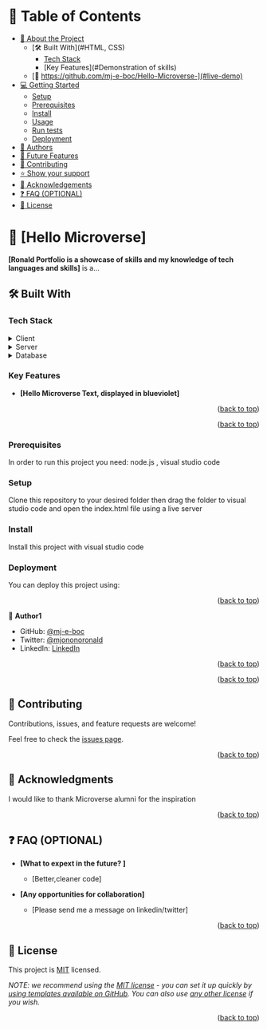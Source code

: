 <a name="readme-top"></a>

# 📗 Table of Contents

- [📖 About the Project](#about-project)
  - [🛠 Built With](#HTML, CSS)
    - [Tech Stack](#)
    - [Key Features](#Demonstration of skills)
  - [🚀 https://github.com/mj-e-boc/Hello-Microverse-](#live-demo)
- [💻 Getting Started](#getting-started)
  - [Setup](#setup)
  - [Prerequisites](#Terminal)
  - [Install](#install)
  - [Usage](#usage)
  - [Run tests](#run-tests)
  - [Deployment](#triangular_flag_on_post-deployment)
- [👥 Authors](#authors)
- [🔭 Future Features](#future-features)
- [🤝 Contributing](#contributing)
- [⭐️ Show your support](#support)
- [🙏 Acknowledgements](#acknowledgements)
- [❓ FAQ (OPTIONAL)](#faq)
- [📝 License](#license)

# 📖 [Hello Microverse] <a name="Introductory project"></a>

**[Ronald Portfolio is a showcase of skills and my knowledge of tech languages and skills]** is a...

## 🛠 Built With <a name="HTML, CSS"></a>

### Tech Stack <a name="Bootsrap"></a>

<details>
  <summary>Client</summary>
  <ul>
    <li><a href="https://reactjs.org/">React.js</a></li>
  </ul>
</details>

<details>
  <summary>Server</summary>
  <ul>
    <li><a href="https://expressjs.com/">Express.js</a></li>
  </ul>
</details>

<details>
<summary>Database</summary>
  <ul>
    <li><a href="https://www.postgresql.org/">PostgreSQL</a></li>
  </ul>
</details>


### Key Features <a name="key-features"></a>

- **[Hello Microverse Text, displayed in blueviolet]**


<p align="right">(<a href="#readme-top">back to top</a>)</p>


<p align="right">(<a href="#readme-top">back to top</a>)</p>



### Prerequisites

In order to run this project you need: node.js , visual studio code


### Setup

Clone this repository to your desired folder then drag the folder to visual studio code and open the index.html file using a live server 



### Install

Install this project with visual studio code 


### Deployment

You can deploy this project using:


<p align="right">(<a href="#readme-top">back to top</a>)</p>


👤 **Author1**

- GitHub: [@mj-e-boc](https://github.com/mj-e-boc)
- Twitter: [@mjononoronald](https://twitter.com/Mjononoronald)
- LinkedIn: [LinkedIn](https://www.linkedin.com/in/ronald-mjonono-86365988/)

<p align="right">(<a href="#readme-top">back to top</a>)</p>


<p align="right">(<a href="#readme-top">back to top</a>)</p>


## 🤝 Contributing <a name="contributing"></a>

Contributions, issues, and feature requests are welcome!

Feel free to check the [issues page](../../issues/).

<p align="right">(<a href="#readme-top">back to top</a>)</p>


## 🙏 Acknowledgments <a name="acknowledgements"></a>

I would like to thank Microverse alumni for the inspiration

<p align="right">(<a href="#readme-top">back to top</a>)</p>


## ❓ FAQ (OPTIONAL) <a name="faq"></a>

- **[What to expext in the future? ]**

  - [Better,cleaner code]

- **[Any opportunities for collaboration]**

  - [Please send me a message on linkedin/twitter]

<p align="right">(<a href="#readme-top">back to top</a>)</p>


## 📝 License <a name="license"></a>

This project is [MIT](./LICENSE) licensed.

_NOTE: we recommend using the [MIT license](https://choosealicense.com/licenses/mit/) - you can set it up quickly by [using templates available on GitHub](https://docs.github.com/en/communities/setting-up-your-project-for-healthy-contributions/adding-a-license-to-a-repository). You can also use [any other license](https://choosealicense.com/licenses/) if you wish._

<p align="right">(<a href="#readme-top">back to top</a>)</p>

